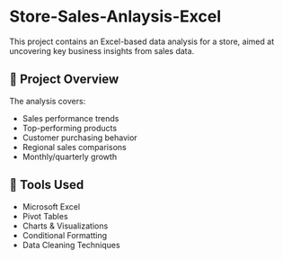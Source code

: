 # Store-Sales-Anlaysis-Excel
This project contains an Excel-based data analysis for a store, aimed at uncovering key business insights from sales data.

## 📁 Project Overview

The analysis covers:
- Sales performance trends
- Top-performing products
- Customer purchasing behavior
- Regional sales comparisons
- Monthly/quarterly growth

## 🧰 Tools Used

- Microsoft Excel
- Pivot Tables
- Charts & Visualizations
- Conditional Formatting
- Data Cleaning Techniques
